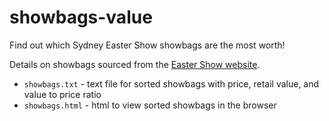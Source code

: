 # showbags-value
Find out which Sydney Easter Show showbags are the most worth!

Details on showbags sourced from the [Easter Show website](https://www.eastershow.com.au/explore/showbags/).

- `showbags.txt` - text file for sorted showbags with price, retail value, and value to price ratio
- `showbags.html` - html to view sorted showbags in the browser
